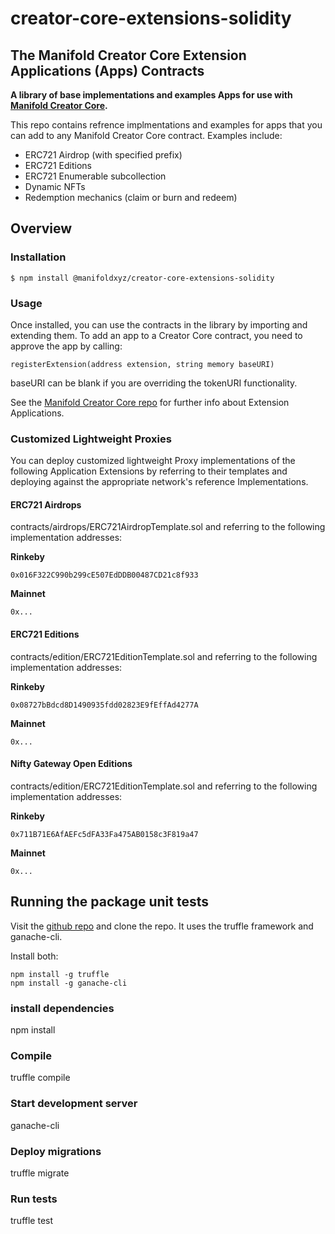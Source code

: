 # creator-core-extensions-solidity

## The Manifold Creator Core Extension Applications (Apps) Contracts

**A library of base implementations and examples Apps for use with [Manifold Creator Core](https://github.com/manifoldxyz/creator-core-solidity).**

This repo contains refrence implmentations and examples for apps that you can add to any Manifold Creator Core contract.  Examples include:
 * ERC721 Airdrop (with specified prefix)
 * ERC721 Editions
 * ERC721 Enumerable subcollection
 * Dynamic NFTs
 * Redemption mechanics (claim or burn and redeem)

## Overview

### Installation

```console
$ npm install @manifoldxyz/creator-core-extensions-solidity
```

### Usage

Once installed, you can use the contracts in the library by importing and extending them.  To add an app to a Creator Core contract, you need to approve the app by calling:

```
registerExtension(address extension, string memory baseURI)
```

baseURI can be blank if you are overriding the tokenURI functionality.

See the [Manifold Creator Core repo](https://github.com/manifoldxyz/creator-core-solidity) for further info about Extension Applications.

### Customized Lightweight Proxies
You can deploy customized lightweight Proxy implementations of the following Application Extensions by referring to their templates and deploying against the appropriate network's reference Implementations.

#### ERC721 Airdrops
contracts/airdrops/ERC721AirdropTemplate.sol and referring to the following implementation addresses:

**Rinkeby**
```
0x016F322C990b299cE507EdDDB00487CD21c8f933
```

**Mainnet**
```
0x...
```

#### ERC721 Editions
contracts/edition/ERC721EditionTemplate.sol and referring to the following implementation addresses:

**Rinkeby**
```
0x08727bBdcd8D1490935fdd02823E9fEffAd4277A
```

**Mainnet**
```
0x...
```

#### Nifty Gateway Open Editions
contracts/edition/ERC721EditionTemplate.sol and referring to the following implementation addresses:

**Rinkeby**
```
0x711B71E6AfAEFc5dFA33Fa475AB0158c3F819a47
```

**Mainnet**
```
0x...
```

## Running the package unit tests

Visit the [github repo](https://github.com/manifoldxyz/creator-core-extensions-solidity) and clone the repo.  It uses the truffle framework and ganache-cli.

Install both:
```
npm install -g truffle
npm install -g ganache-cli
```

### install dependencies
npm install

### Compile
truffle compile

### Start development server
ganache-cli

### Deploy migrations
truffle migrate

### Run tests
truffle test

